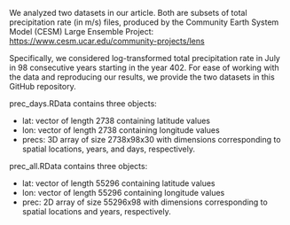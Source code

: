 We analyzed two datasets in our article. Both are subsets of total precipitation rate (in m/s) files, produced by the Community Earth System Model (CESM) Large Ensemble Project: https://www.cesm.ucar.edu/community-projects/lens

Specifically, we considered log-transformed total precipitation rate in July in 98 consecutive years starting in the year 402. 
For ease of working with the data and reproducing our results, we provide the two datasets in this GitHub repository.

prec_days.RData contains three objects:

- lat: vector of length 2738 containing latitude values
- lon: vector of length 2738 containing longitude values
- precs: 3D array of size 2738x98x30 with dimensions corresponding to spatial locations, years, and days, respectively.

prec_all.RData contains three objects:

- lat: vector of length 55296 containing latitude values
- lon: vector of length 55296 containing longitude values
- prec: 2D array of size 55296x98 with dimensions corresponding to spatial locations and years, respectively.
